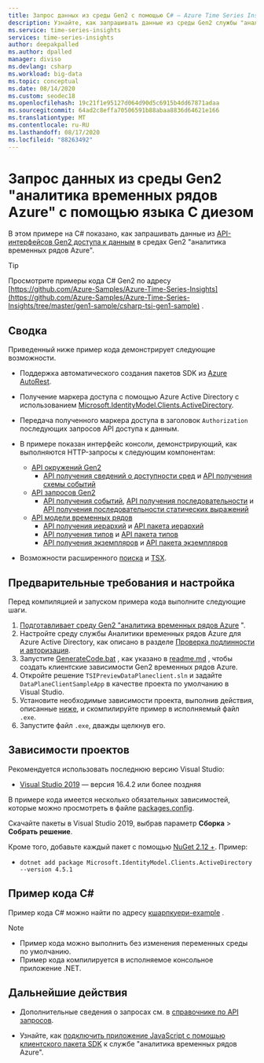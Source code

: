 ```yaml
---
title: Запрос данных из среды Gen2 с помощью C# — Azure Time Series Insights | Документация Майкрософт
description: Узнайте, как запрашивать данные из среды Gen2 службы "аналитика временных рядов Azure" с помощью приложения, написанного на языке C#.
ms.service: time-series-insights
services: time-series-insights
author: deepakpalled
ms.author: dpalled
manager: diviso
ms.devlang: csharp
ms.workload: big-data
ms.topic: conceptual
ms.date: 08/14/2020
ms.custom: seodec18
ms.openlocfilehash: 19c21f1e95127d064d90d5c6915b4dd67871adaa
ms.sourcegitcommit: 64ad2c8effa70506591b88abaa8836d64621e166
ms.translationtype: MT
ms.contentlocale: ru-RU
ms.lasthandoff: 08/17/2020
ms.locfileid: "88263492"
---
```

# <a name="query-data-from-the-azure-time-series-insights-gen2-environment-using-c-sharp"></a>Запрос данных из среды Gen2 "аналитика временных рядов Azure" с помощью языка C диезом

В этом примере на C# показано, как запрашивать данные из [API-интерфейсов Gen2 доступа к данным](https://docs.microsoft.com/rest/api/time-series-insights/reference-data-access-overview) в средах Gen2 "аналитика временных рядов Azure".

> [!TIP]
> Просмотрите примеры кода C# Gen2 по адресу [https://github.com/Azure-Samples/Azure-Time-Series-Insights](https://github.com/Azure-Samples/Azure-Time-Series-Insights/tree/master/gen1-sample/csharp-tsi-gen1-sample) .

## <a name="summary"></a>Сводка

Приведенный ниже пример кода демонстрирует следующие возможности.

* Поддержка автоматического создания пакетов SDK из [Azure AutoRest](https://github.com/Azure/AutoRest).
* Получение маркера доступа с помощью Azure Active Directory с использованием [Microsoft.IdentityModel.Clients.ActiveDirectory](https://www.nuget.org/packages/Microsoft.IdentityModel.Clients.ActiveDirectory/).
* Передача полученного маркера доступа в заголовок `Authorization` последующих запросов API доступа к данным.
* В примере показан интерфейс консоли, демонстрирующий, как выполняются HTTP-запросы к следующим компонентам:
  * [API окружений Gen2](https://docs.microsoft.com/rest/api/time-series-insights/reference-environments-apis)
    * [API получения сведений о доступности сред](https://docs.microsoft.com/rest/api/time-series-insights/dataaccessgen2/query/getavailability) и [API получения схемы событий](https://docs.microsoft.com/rest/api/time-series-insights/dataaccessgen2/query/geteventschema)
  * [API запросов Gen2](https://docs.microsoft.com/rest/api/time-series-insights/reference-query-apis)
    * [API получения событий](https://docs.microsoft.com/rest/api/time-series-insights/dataaccessgen2/query/execute#getevents), [API получения последовательности](https://docs.microsoft.com/rest/api/time-series-insights/dataaccessgen2/query/execute#getseries) и [API получения последовательности статических выражений](https://docs.microsoft.com/rest/api/time-series-insights/dataaccessgen2/query/execute#aggregateseries)
  * [API модели временных рядов](https://docs.microsoft.com/rest/api/time-series-insights/dataaccessgen2/query/execute#aggregateseries)
    * [API получения иерархий](https://docs.microsoft.com/rest/api/time-series-insights/dataaccessgen2/timeserieshierarchies) и [API пакета иерархий](https://docs.microsoft.com/rest/api/time-series-insights/dataaccessgen2/timeserieshierarchies/executebatch)
    * [API получения типов](https://docs.microsoft.com/rest/api/time-series-insights/dataaccessgen2/timeseriestypes) и [API пакета типов](https://docs.microsoft.com/rest/api/time-series-insights/dataaccessgen2/timeseriestypes/executebatch)
    * [API получения экземпляров](https://docs.microsoft.com/rest/api/time-series-insights/dataaccessgen2/timeseriesinstances) и [API пакета экземпляров](https://docs.microsoft.com/rest/api/time-series-insights/dataaccessgen2/timeseriesinstances/executebatch)

* Возможности расширенного [поиска](https://docs.microsoft.com/rest/api/time-series-insights/reference-model-apis#search-features) и [TSX](https://docs.microsoft.com/rest/api/time-series-insights/reference-time-series-expression-syntax).

## <a name="prerequisites-and-setup"></a>Предварительные требования и настройка

Перед компиляцией и запуском примера кода выполните следующие шаги.

1. [Подготавливает среду Gen2 "аналитика временных рядов Azure](https://docs.microsoft.com/azure/time-series-insights/time-series-insights-update-how-to-manage#create-the-environment) ".
1. Настройте среду службы Аналитики временных рядов Azure для Azure Active Directory, как описано в разделе [Проверка подлинности и авторизация](time-series-insights-authentication-and-authorization.md).
1. Запустите [GenerateCode.bat](https://github.com/Azure-Samples/Azure-Time-Series-Insights/blob/master/gen2-sample/csharp-tsi-gen2-sample/DataPlaneClient/GenerateCode.bat) , как указано в [readme.md](https://github.com/Azure-Samples/Azure-Time-Series-Insights/blob/master/gen2-sample/csharp-tsi-gen2-sample/DataPlaneClient/Readme.md) , чтобы создать клиентские зависимости Gen2 временных рядов Azure.
1. Откройте решение `TSIPreviewDataPlaneclient.sln` и задайте `DataPlaneClientSampleApp` в качестве проекта по умолчанию в Visual Studio.
1. Установите необходимые зависимости проекта, выполнив действия, описанные [ниже](#project-dependencies), и скомпилируйте пример в исполняемый файл `.exe`.
1. Запустите файл `.exe`, дважды щелкнув его.

## <a name="project-dependencies"></a>Зависимости проектов

Рекомендуется использовать последнюю версию Visual Studio:

* [Visual Studio 2019](https://visualstudio.microsoft.com/vs/) — версия 16.4.2 или более поздняя

В примере кода имеется несколько обязательных зависимостей, которые можно просмотреть в файле [packages.config](https://github.com/Azure-Samples/Azure-Time-Series-Insights/blob/master/gen2-sample/csharp-tsi-gen2-sample/DataPlaneClientSampleApp/packages.config).

Скачайте пакеты в Visual Studio 2019, выбрав параметр **Сборка** > **Собрать решение**.

Кроме того, добавьте каждый пакет с помощью [NuGet 2.12 +](https://www.nuget.org/). Пример:

* `dotnet add package Microsoft.IdentityModel.Clients.ActiveDirectory --version 4.5.1`

## <a name="c-sample-code"></a>Пример кода C#

Пример кода C# можно найти по адресу [кшарпкуери-example](https://github.com/Azure-Samples/Azure-Time-Series-Insights/tree/master/gen2-sample/csharp-tsi-gen2-sample) .

> [!NOTE]
>
> * Пример кода можно выполнить без изменения переменных среды по умолчанию.
> * Пример кода компилируется в исполняемое консольное приложение .NET.

## <a name="next-steps"></a>Дальнейшие действия

* Дополнительные сведения о запросах см. в [справочнике по API запросов](https://docs.microsoft.com/rest/api/time-series-insights/reference-query-apis).

* Узнайте, как [подключить приложение JavaScript с помощью клиентского пакета SDK](https://github.com/microsoft/tsiclient) к службе "аналитика временных рядов Azure".
